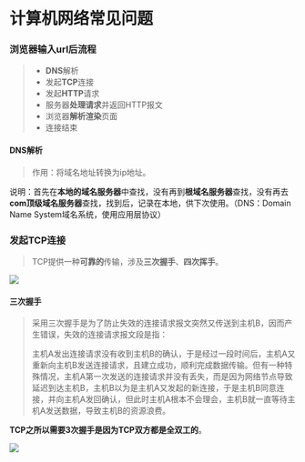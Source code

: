 # 计算机网络常见问题

### 浏览器输入url后流程

> - **DNS**解析
> - 发起**TCP**连接
> - 发起**HTTP**请求
> - 服务器**处理请求**并返回HTTP报文
> - 浏览器**解析渲染**页面
> - 连接结束

#### DNS解析

> 作用：将域名地址转换为ip地址。

说明：首先在**本地的域名服务器**中查找，没有再到**根域名服务器**查找，没有再去**com顶级域名服务器**查找，找到后，记录在本地，供下次使用。（DNS：Domain Name System域名系统，使用应用层协议）

### 发起TCP连接

> TCP提供一种**可靠的**传输，涉及**三次握手**、**四次挥手**。

![](./imgs_computerNetwork/TCP-header.png)

#### 三次握手

> 采用三次握手是为了防止失效的连接请求报文突然又传送到主机B，因而产生错误，失效的连接请求报文段是指：
>
> 主机A发出连接请求没有收到主机B的确认，于是经过一段时间后，主机A又重新向主机B发送连接请求，且建立成功，顺利完成数据传输。但有一种特殊情况，主机A第一次发送的连接请求并没有丢失，而是因为网络节点导致延迟到达主机B，主机B以为是主机A又发起的新连接，于是主机B同意连接，并向主机A发回确认，但此时主机A根本不会理会，主机B就一直等待主机A发送数据，导致主机B的资源浪费。

**TCP之所以需要3次握手是因为TCP双方都是全双工的**。

![](./imgs_computerNetwork/3shaking.png)